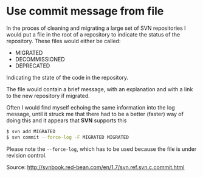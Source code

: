 # Use commit message from file

In the proces of cleaning and migrating a large set of SVN repositories I would put a file in the root  of a repository to indicate the status of the repository. These files would either be called:

- MIGRATED
- DECOMMISSIONED
- DEPRECATED

Indicating the state of the code in the repository.

The file would contain a brief message, with an explanation and with a link to the new repository if migrated.

Often I would find myself echoing the same information into the log message, until it struck me that there had to be a better (faster) way of doing this and it appears that **SVN** supports this

```bash
$ svn add MIGRATED
$ svn commit --force-log -F MIGRATED MIGRATED
```

Please note the `--force-log`, which has to be used because the file is under revision control.

Source: http://svnbook.red-bean.com/en/1.7/svn.ref.svn.c.commit.html